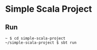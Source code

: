 # Simple Scala Project

## Run

```
~ $ cd simple-scala-project
~/simple-scala-project $ sbt run
```
